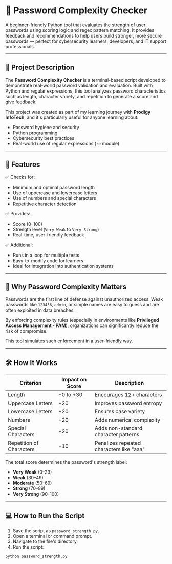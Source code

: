 # 🔐 Password Complexity Checker

A beginner-friendly Python tool that evaluates the strength of user passwords using scoring logic and regex pattern matching. It provides feedback and recommendations to help users build stronger, more secure passwords — perfect for cybersecurity learners, developers, and IT support professionals.

---

## 📌 Project Description

The **Password Complexity Checker** is a terminal-based script developed to demonstrate real-world password validation and evaluation. Built with Python and regular expressions, this tool analyzes password characteristics such as length, character variety, and repetition to generate a score and give feedback.

This project was created as part of my learning journey with **Prodigy InfoTech**, and it's particularly useful for anyone learning about:

- Password hygiene and security
- Python programming
- Cybersecurity best practices
- Real-world use of regular expressions (`re` module)

---

## 🚀 Features

✅ Checks for:
- Minimum and optimal password length  
- Use of uppercase and lowercase letters  
- Use of numbers and special characters  
- Repetitive character detection  

✅ Provides:
- Score (0–100)
- Strength level (`Very Weak` to `Very Strong`)
- Real-time, user-friendly feedback

✅ Additional:
- Runs in a loop for multiple tests  
- Easy-to-modify code for learners  
- Ideal for integration into authentication systems

---

## 🧠 Why Password Complexity Matters

Passwords are the first line of defense against unauthorized access. Weak passwords like `123456`, `admin`, or simple names are easy to guess and are often exploited in data breaches.

By enforcing complexity rules (especially in environments like **Privileged Access Management - PAM**), organizations can significantly reduce the risk of compromise.

This tool simulates such enforcement in a user-friendly way.

---

## 🛠️ How It Works

| Criterion                  | Impact on Score | Description                                      |
|---------------------------|------------------|--------------------------------------------------|
| Length                    | +0 to +30        | Encourages 12+ characters                        |
| Uppercase Letters         | +20              | Improves password entropy                        |
| Lowercase Letters         | +20              | Ensures case variety                             |
| Numbers                   | +20              | Adds numerical complexity                        |
| Special Characters        | +20              | Adds non-standard character patterns             |
| Repetition of Characters | -10              | Penalizes repeated characters like "aaa"         |

The total score determines the password's strength label:
- **Very Weak** (0–29)
- **Weak** (30–49)
- **Moderate** (50–69)
- **Strong** (70–89)
- **Very Strong** (90–100)

---

## 💻 How to Run the Script

1. Save the script as `password_strength.py`.
2. Open a terminal or command prompt.
3. Navigate to the file's directory.
4. Run the script:

```bash
python password_strength.py
